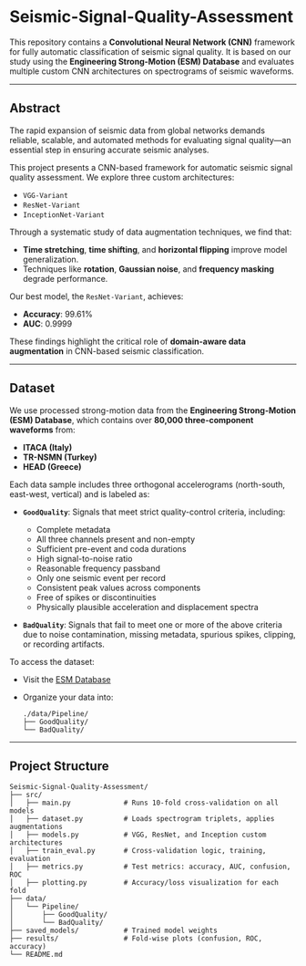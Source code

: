 # Seismic-Signal-Quality-Assessment

This repository contains a **Convolutional Neural Network (CNN)** framework for fully automatic classification of seismic signal quality. It is based on our study using the **Engineering Strong-Motion (ESM) Database** and evaluates multiple custom CNN architectures on spectrograms of seismic waveforms.

---

## Abstract

The rapid expansion of seismic data from global networks demands reliable, scalable, and automated methods for evaluating signal quality—an essential step in ensuring accurate seismic analyses.

This project presents a CNN-based framework for automatic seismic signal quality assessment. We explore three custom architectures:
- `VGG-Variant`  
- `ResNet-Variant`  
- `InceptionNet-Variant`  

Through a systematic study of data augmentation techniques, we find that:
- **Time stretching**, **time shifting**, and **horizontal flipping** improve model generalization.
- Techniques like **rotation**, **Gaussian noise**, and **frequency masking** degrade performance.

Our best model, the `ResNet-Variant`, achieves:
- **Accuracy**: 99.61%  
- **AUC**: 0.9999  

These findings highlight the critical role of **domain-aware data augmentation** in CNN-based seismic classification.

---

## Dataset

We use processed strong-motion data from the **Engineering Strong-Motion (ESM) Database**, which contains over **80,000 three-component waveforms** from:

* **ITACA (Italy)**
* **TR-NSMN (Turkey)**
* **HEAD (Greece)**

Each data sample includes three orthogonal accelerograms (north-south, east-west, vertical) and is labeled as:

* **`GoodQuality`**:
  Signals that meet strict quality-control criteria, including:

  * Complete metadata
  * All three channels present and non-empty
  * Sufficient pre-event and coda durations
  * High signal-to-noise ratio
  * Reasonable frequency passband
  * Only one seismic event per record
  * Consistent peak values across components
  * Free of spikes or discontinuities
  * Physically plausible acceleration and displacement spectra

* **`BadQuality`**:
  Signals that fail to meet one or more of the above criteria due to noise contamination, missing metadata, spurious spikes, clipping, or recording artifacts.

To access the dataset:

* Visit the [ESM Database](https://esm.mi.ingv.it/) 
* Organize your data into:

  ```plaintext
  ./data/Pipeline/
  ├── GoodQuality/
  └── BadQuality/
  ```

---

## Project Structure

```plaintext
Seismic-Signal-Quality-Assessment/
├── src/
│   ├── main.py             # Runs 10-fold cross-validation on all models
│   ├── dataset.py          # Loads spectrogram triplets, applies augmentations
│   ├── models.py           # VGG, ResNet, and Inception custom architectures
│   ├── train_eval.py       # Cross-validation logic, training, evaluation
│   ├── metrics.py          # Test metrics: accuracy, AUC, confusion, ROC
│   ├── plotting.py         # Accuracy/loss visualization for each fold
├── data/
│   └── Pipeline/
│       ├── GoodQuality/
│       └── BadQuality/
├── saved_models/           # Trained model weights 
├── results/                # Fold-wise plots (confusion, ROC, accuracy)
└── README.md
